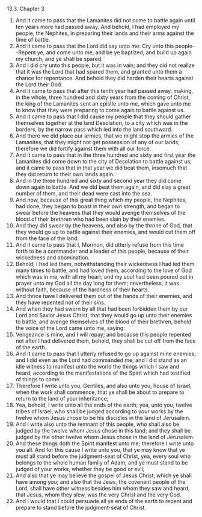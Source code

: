 13.3. Chapter 3
1. And it came to pass that the Lamanites did not come to battle again until ten years more had passed away. And behold, I had employed my people, the Nephites, in preparing their lands and their arms against the time of battle.
2. And it came to pass that the Lord did say unto me: Cry unto this people--Repent ye, and come unto me, and be ye baptized, and build up again my church, and ye shall be spared.
3. And I did cry unto this people, but it was in vain; and they did not realize that it was the Lord that had spared them, and granted unto them a chance for repentance. And behold they did harden their hearts against the Lord their God.
4. And it came to pass that after this tenth year had passed away, making, in the whole, three hundred and sixty years from the coming of Christ, the king of the Lamanites sent an epistle unto me, which gave unto me to know that they were preparing to come again to battle against us.
5. And it came to pass that I did cause my people that they should gather themselves together at the land Desolation, to a city which was in the borders, by the narrow pass which led into the land southward.
6. And there we did place our armies, that we might stop the armies of the Lamanites, that they might not get possession of any of our lands; therefore we did fortify against them with all our force.
7. And it came to pass that in the three hundred and sixty and first year the Lamanites did come down to the city of Desolation to battle against us; and it came to pass that in that year we did beat them, insomuch that they did return to their own lands again.
8. And in the three hundred and sixty and second year they did come down again to battle. And we did beat them again, and did slay a great number of them, and their dead were cast into the sea.
9. And now, because of this great thing which my people, the Nephites, had done, they began to boast in their own strength, and began to swear before the heavens that they would avenge themselves of the blood of their brethren who had been slain by their enemies.
10. And they did swear by the heavens, and also by the throne of God, that they would go up to battle against their enemies, and would cut them off from the face of the land.
11. And it came to pass that I, Mormon, did utterly refuse from this time forth to be a commander and a leader of this people, because of their wickedness and abomination.
12. Behold, I had led them, notwithstanding their wickedness I had led them many times to battle, and had loved them, according to the love of God which was in me, with all my heart; and my soul had been poured out in prayer unto my God all the day long for them; nevertheless, it was without faith, because of the hardness of their hearts.
13. And thrice have I delivered them out of the hands of their enemies, and they have repented not of their sins.
14. And when they had sworn by all that had been forbidden them by our Lord and Savior Jesus Christ, that they would go up unto their enemies to battle, and avenge themselves of the blood of their brethren, behold the voice of the Lord came unto me, saying:
15. Vengeance is mine, and I will repay; and because this people repented not after I had delivered them, behold, they shall be cut off from the face of the earth.
16. And it came to pass that I utterly refused to go up against mine enemies; and I did even as the Lord had commanded me; and I did stand as an idle witness to manifest unto the world the things which I saw and heard, according to the manifestations of the Spirit which had testified of things to come.
17. Therefore I write unto you, Gentiles, and also unto you, house of Israel, when the work shall commence, that ye shall be about to prepare to return to the land of your inheritance;
18. Yea, behold, I write unto all the ends of the earth; yea, unto you, twelve tribes of Israel, who shall be judged according to your works by the twelve whom Jesus chose to be his disciples in the land of Jerusalem.
19. And I write also unto the remnant of this people, who shall also be judged by the twelve whom Jesus chose in this land; and they shall be judged by the other twelve whom Jesus chose in the land of Jerusalem.
20. And these things doth the Spirit manifest unto me; therefore I write unto you all. And for this cause I write unto you, that ye may know that ye must all stand before the judgment-seat of Christ, yea, every soul who belongs to the whole human family of Adam; and ye must stand to be judged of your works, whether they be good or evil;
21. And also that ye may believe the gospel of Jesus Christ, which ye shall have among you; and also that the Jews, the covenant people of the Lord, shall have other witness besides him whom they saw and heard, that Jesus, whom they slew, was the very Christ and the very God.
22. And I would that I could persuade all ye ends of the earth to repent and prepare to stand before the judgment-seat of Christ.

